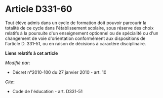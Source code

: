 # Article D331-60

Tout élève admis dans un cycle de formation doit pouvoir parcourir la totalité de ce cycle dans l'établissement scolaire,
sous réserve des choix relatifs à la poursuite d'un enseignement optionnel ou de spécialité ou d'un changement de voie
d'orientation conformément aux dispositions de l'article D. 331-51, ou en raison de décisions à caractère disciplinaire.

**Liens relatifs à cet article**

_Modifié par_:

  - Décret n°2010-100 du 27 janvier 2010 - art. 10

_Cite_:

  - Code de l'éducation - art. D331-51

